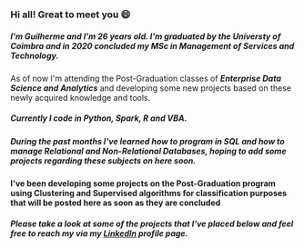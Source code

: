 ### Hi all! Great to meet you 😄

##### I'm Guilherme and I'm 26 years old. I'm graduated by the ***Universty of Coimbra*** and in 2020 concluded my ***MSc in Management of Services and Technology***.
As of now I'm attending the Post-Graduation classes of ***Enterprise Data Science and Analytics*** and developing some new projects based on these newly acquired knowledge and tools.

##### Currently I code in ***Python***, ***Spark***, ***R*** and ***VBA***.

##### During the past months I've learned how to program in ***SQL*** and how to manage Relational and Non-Relational Databases, hoping to add some projects regarding these subjects on here soon.

#### I've been developing some projects on the Post-Graduation program using Clustering and Supervised algorithms for classification purposes that will be posted here as soon as they are concluded


##### Please take a look at some of the projects that I've placed below and feel free to reach my via my [LinkedIn](https://www.linkedin.com/in/guilhermepdfrias/) profile page.

<!---
guilhermefrias23/guilhermefrias23 is a ✨ special ✨ repository because its `README.md` (this file) appears on your GitHub profile.
You can click the Preview link to take a look at your changes.
--->
